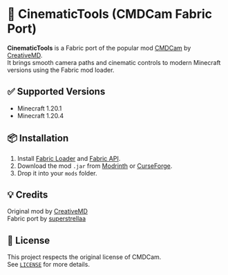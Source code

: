 # 🎥 CinematicTools (CMDCam Fabric Port)

**CinematicTools** is a Fabric port of the popular mod [CMDCam](https://www.curseforge.com/minecraft/mc-mods/cmdcam) by [CreativeMD](https://github.com/CreativeMD).  
It brings smooth camera paths and cinematic controls to modern Minecraft versions using the Fabric mod loader.

## ✅ Supported Versions

- Minecraft 1.20.1
- Minecraft 1.20.4

## 📦 Installation

1. Install [Fabric Loader](https://fabricmc.net/use/) and [Fabric API](https://modrinth.com/mod/fabric-api).
2. Download the mod `.jar` from [Modrinth](https://modrinth.com/mod/cinematictools) or [CurseForge](https://curseforge.com/minecraft/mc-mods/cinematictools).
3. Drop it into your `mods` folder.

## 💡 Credits

Original mod by [CreativeMD](https://github.com/CreativeMD)  
Fabric port by [superstrellaa](https://superstrellaa.is-a.dev)

## 📜 License

This project respects the original license of CMDCam.  
See [`LICENSE`](LICENSE) for more details.
